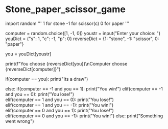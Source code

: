 # Stone_paper_scissor_game
import random 
'''
1 for stone
-1 for scissor(c)
0 for paper
'''

computer = random.choice([1, -1, 0])
youstr = input("Enter your choice: ")
youDict = {"s": 1, "c": -1, "p": 0}
reverseDict = {1: "stone", -1: "scissor", 0: "paper"}

you = youDict[youstr]

print(f"You choose {reverseDict[you]}\nComputer choose {reverseDict[computer]}")

if(computer == you):
    print("Its a draw")

else:
    if(computer == -1 and you == 1):
        print("You win!")
    elif(computer == -1 and you == 0):
        print("You lose!")        
    elif(computer == 1 and you == 0):
        print("You lose!")        
    elif(computer == 1 and you == -1):
        print("You win!")        
    elif(computer == 0 and you == 1):
        print("You lose!")        
    elif(computer == 0 and you == -1):
        print("You win!")
    else:
        print("Something went wrong")
        
                      
